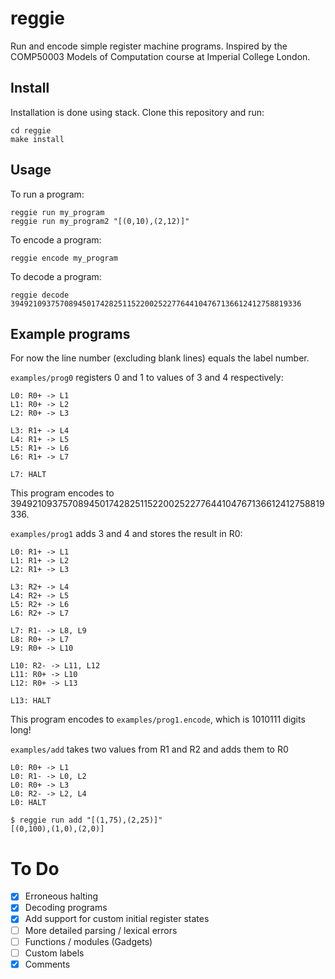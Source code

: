 # reggie

Run and encode simple register machine programs. Inspired by the COMP50003 Models of Computation course at Imperial College London.

## Install

Installation is done using stack. Clone this repository and run:

```
cd reggie
make install
```

## Usage

To run a program:

```
reggie run my_program
reggie run my_program2 "[(0,10),(2,12)]"
```

To encode a program:

```
reggie encode my_program
```

To decode a program:

```
reggie decode 39492109375708945017428251152200252277644104767136612412758819336
```

## Example programs

For now the line number (excluding blank lines) equals the label number.

`examples/prog0` registers 0 and 1 to values of 3 and 4 respectively:

```
L0: R0+ -> L1
L1: R0+ -> L2
L2: R0+ -> L3

L3: R1+ -> L4
L4: R1+ -> L5
L5: R1+ -> L6
L6: R1+ -> L7

L7: HALT
```

This program encodes to 39492109375708945017428251152200252277644104767136612412758819336.

`examples/prog1` adds 3 and 4 and stores the result in R0:

```
L0: R1+ -> L1
L1: R1+ -> L2
L2: R1+ -> L3

L3: R2+ -> L4
L4: R2+ -> L5
L5: R2+ -> L6
L6: R2+ -> L7

L7: R1- -> L8, L9
L8: R0+ -> L7
L9: R0+ -> L10

L10: R2- -> L11, L12
L11: R0+ -> L10
L12: R0+ -> L13

L13: HALT
```

This program encodes to `examples/prog1.encode`, which is 1010111 digits long!

`examples/add` takes two values from R1 and R2 and adds them to R0

```
L0: R0+ -> L1
L0: R1- -> L0, L2
L0: R0+ -> L3
L0: R2- -> L2, L4
L0: HALT
```

```
$ reggie run add "[(1,75),(2,25)]"
[(0,100),(1,0),(2,0)]
```

# To Do

- [x] Erroneous halting
- [x] Decoding programs
- [x] Add support for custom initial register states
- [ ] More detailed parsing / lexical errors
- [ ] Functions / modules (Gadgets)
- [ ] Custom labels
- [x] Comments
